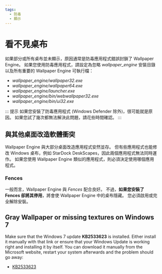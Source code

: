 ```yaml
---
tags:
  - 防毒
  - 顯示
---
```


# 看不見桌布

如果部分或所有桌布並未顯示，原因通常是防毒應用程式錯誤封鎖了 Wallpaper Engine。 如果您使用防毒應用程式，請設定為忽略 *wallpaper_engine* 安裝目錄以及所有重要的 Wallpaper Engine 可執行檔：

* *wallpaper_engine/wallpaper32.exe*
* *wallpaper_engine/wallpaper64.exe*
* *wallpaper_engine/launcher.exe*
* *wallpaper_engine/bin/webwallpaper32.exe*
* *wallpaper_engine/bin/ui32.exe*

::: 提示 如果您安裝了防毒應用程式 (Windows Defender 除外)，很可能就是原因。 如果您試了幾次都無法解決此問題，請花些時間確認。 :::

## 與其他桌面改造軟體衝突

Wallpaper Engine 與大部分桌面改造應用程式安然並存。 但有些應用程式也能修改 Windows 桌布，例如 StarDock DeskScapes，因此兩個應用程式無法同時運作。 如果您使用 Wallpaper Engine 類似的應用程式，則必須決定使用哪個應用程式。

### Fences

一般而言，Wallpaper Engine 與 *Fences* 配合良好。 不過，**如果您安裝了 Fences 卻將其停用**，將會使 Wallpaper Engine 中的桌布隱藏。 您必須啟用或完全解除安裝。

## Gray Wallpaper or missing textures on Windows 7

Make sure that the Windows 7 update **KB2533623** is installed. Either install it manually with that link or ensure that your Windows Update is working right and installing it by itself. You can download it manually from the Microsoft website, restart your system afterwards and the problem should go away:

* [KB2533623](https://support.microsoft.com/en-us/help/2533623/microsoft-security-advisory-insecure-library-loading-could-allow-remot)